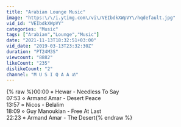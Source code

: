 ```yaml
---
title: "Arabian Lounge Music"
image: "https:\/\/i.ytimg.com\/vi\/VEIbdkXWpVY\/hqdefault.jpg"
vid_id: "VEIbdkXWpVY"
categories: "Music"
tags: ["Arabian","Lounge","Music"]
date: "2021-11-13T18:32:51+03:00"
vid_date: "2019-03-13T23:32:30Z"
duration: "PT24M3S"
viewcount: "8882"
likeCount: "235"
dislikeCount: "2"
channel: "M U S I Q A A ॐ"
---
```

{% raw %}00:00 ⋄ Hewar - Needless To Say<br />07:53 ⋄ Armand Amar - Desert Peace<br />13:57 ⋄ Nicos - Belalim<br />18:09 ⋄ Guy Manoukian - Free At Last<br />22:23 ⋄ Armand Amar - The Desert{% endraw %}
